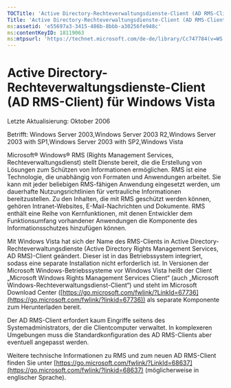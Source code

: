 ```yaml
---
TOCTitle: 'Active Directory-Rechteverwaltungsdienste-Client (AD RMS-Client) für Windows Vista'
Title: 'Active Directory-Rechteverwaltungsdienste-Client (AD RMS-Client) für Windows Vista'
ms:assetid: 'e55697a3-3415-486b-8bbb-a30256fe948c'
ms:contentKeyID: 18119063
ms:mtpsurl: 'https://technet.microsoft.com/de-de/library/Cc747784(v=WS.10)'
---
```


Active Directory-Rechteverwaltungsdienste-Client (AD RMS-Client) für Windows Vista
==================================================================================

Letzte Aktualisierung: Oktober 2006

Betrifft: Windows Server 2003,Windows Server 2003 R2,Windows Server 2003 with SP1,Windows Server 2003 with SP2,Windows Vista

Microsoft® Windows® RMS (Rights Management Services, Rechteverwaltungsdienst) stellt Dienste bereit, die die Erstellung von Lösungen zum Schützen von Informationen ermöglichen. RMS ist eine Technologie, die unabhängig von Formaten und Anwendungen arbeitet. Sie kann mit jeder beliebigen RMS-fähigen Anwendung eingesetzt werden, um dauerhafte Nutzungsrichtlinien für vertrauliche Informationen bereitzustellen. Zu den Inhalten, die mit RMS geschützt werden können, gehören Intranet-Websites, E-Mail-Nachrichten und Dokumente. RMS enthält eine Reihe von Kernfunktionen, mit denen Entwickler dem Funktionsumfang vorhandener Anwendungen die Komponente des Informationsschutzes hinzufügen können.

Mit Windows Vista hat sich der Name des RMS-Clients in Active Directory-Rechteverwaltungsdienste (Active Directory Rights Management Services, AD RMS)-Client geändert. Dieser ist in das Betriebssystem integriert, sodass eine separate Installation nicht erforderlich ist. In Versionen der Microsoft Windows-Betriebssysteme vor Windows Vista heißt der Client „Microsoft Windows Rights Management Services Client“ (auch „Microsoft Windows-Rechteverwaltungsdienst-Client“) und steht im Microsoft Download Center ([https://go.microsoft.com/fwlink/?LinkId=67736](https://go.microsoft.com/fwlink/?linkid=67736)) als separate Komponente zum Herunterladen bereit.

Der AD RMS-Client erfordert kaum Eingriffe seitens des Systemadministrators, der die Clientcomputer verwaltet. In komplexeren Umgebungen muss die Standardkonfiguration des AD RMS-Clients aber eventuell angepasst werden.

Weitere technische Informationen zu RMS und zum neuen AD RMS-Client finden Sie unter [https://go.microsoft.com/fwlink/?LinkId=68637](https://go.microsoft.com/fwlink/?linkid=68637) (möglicherweise in englischer Sprache).